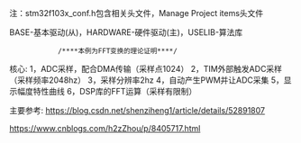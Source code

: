 注：stm32f103x_conf.h包含相关头文件，Manage Project items头文件

BASE-基本驱动(从)，HARDWARE-硬件驱动(主)，USELIB-算法库


				/****本例为FFT变换的理论证明****/
核心:
1，ADC采样，配合DMA传输（采样点1024）
2，TIM外部触发ADC采样（采样频率2048hz）
3，采样分辨率2hz
4，自动产生PWM并让ADC采集
5，显示幅度特性曲线
6，DSP库的FFT运算（采样有限制）

主要参考:
https://blog.csdn.net/shenziheng1/article/details/52891807

https://www.cnblogs.com/h2zZhou/p/8405717.html











